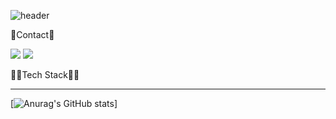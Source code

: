 ![header](https://capsule-render.vercel.app/api?type=waving&color=CCFFCC&height=300&section=header&text=JiSu%20Mun&fontSize=90)

📧Contact📧</h2>

<a href="https://brandnewthinker.tistory.com/" target="_blank"><img src="https://img.shields.io/badge/Blog-FF9900?style=flat&logo=Tistory&logoColor=FFFFFF"/></a>
<a href="mailto:mjs3827@gmail.com" target="_blank"><img src="https://img.shields.io/badge/mjs3827@gmail.com-FF6666?style=flat&logo=Gmail&logoColor=FFFFFF"/></a>


🧑‍💻Tech Stack🧑‍💻</h2>



---
[![Anurag's GitHub stats](https://github-readme-stats.vercel.app/api?username=JiSuMun&&show_icons=true&theme=transparent)]